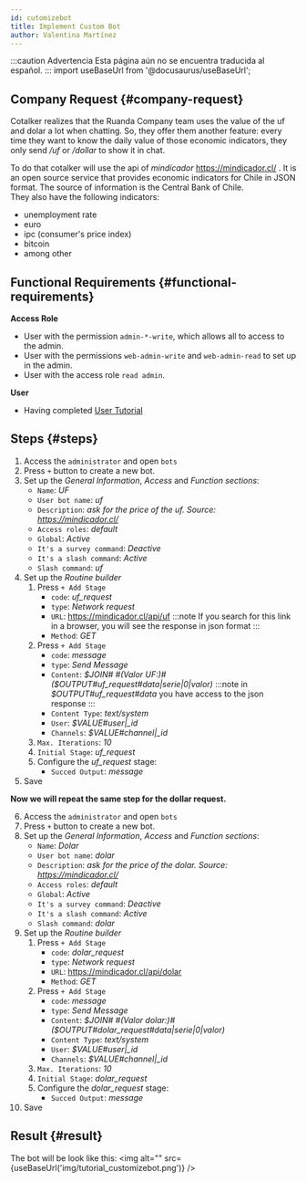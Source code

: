 ```yaml
---
id: cutomizebot
title: Implement Custom Bot
author: Valentina Martínez
---
```


:::caution Advertencia
Esta página aún no se encuentra traducida al español.
:::
import useBaseUrl from '@docusaurus/useBaseUrl'; 

## Company Request {#company-request}
Cotalker realizes that the Ruanda Company team uses the value of the uf and dolar a lot when chatting. So, they offer them another feature: every time they want to know the daily value of those economic indicators, they only send */uf* or */dollar* to show it in chat. <br/>

To do that cotalker will use the api of *mindicador* https://mindicador.cl/ . It is an open source service that provides economic indicators for Chile in JSON format. The source of information is the Central Bank of Chile.<br/>
They also have the following indicators:
- unemployment rate
- euro
- ipc (consumer's price index)
- bitcoin
- among other

## Functional Requirements {#functional-requirements}
**Access Role**
* User with the permission `admin-*-write`, which allows all to access to the admin.
* User with the permissions `web-admin-write` and `web-admin-read` to set up in the admin.
* User with the access role `read admin`.

**User**
* Having completed [User Tutorial](/docs/tutorials/basic/create_user)

## Steps {#steps}
1. Access the `administrator` and open `bots`
2. Press `+` button to create a new bot.
3. Set up the *General Information*, *Access* and *Function sections*: 
    * `Name`: *UF*
    * `User bot name`: *uf*
    * `Description`: *ask for the price of the uf. Source: https://mindicador.cl/*
    * `Access roles`: *default*
    * `Global`: *Active*
    * `It's a survey command`: *Deactive*
    * `It's a slash command`: *Active*
    * `Slash command`: *uf*
4. Set up the *Routine builder*
    1. Press `+ Add Stage`
        * `code`: *uf_request*
        * `type`: *Network request* 
        * `URL`: https://mindicador.cl/api/uf
        :::note If you search for this link in a browser, you will see the response in json format
        :::
        * `Method`: *GET*
    2. Press `+ Add Stage`
        * `code`: *message*
        * `type`: *Send Message* 
        * `Content`: *$JOIN# #(Valor UF:)#($OUTPUT#uf_request#data|serie|0|valor)*
        :::note in *$OUTPUT#uf_request#data* you have access to the json response
        :::
        * `Content Type`: *text/system*
        * `User`: *$VALUE#user|_id*
        * `Channels`: *$VALUE#channel|_id*
    3. `Max. Iterations`: *10*
    4. `Initial Stage`: *uf_request*
    5. Configure the *uf_request* stage:
        * `Succed Output`: *message*
5. Save

**Now we will repeat the same step for the dollar request.**

6. Access the `administrator` and open `bots`
7. Press `+` button to create a new bot.
8. Set up the *General Information*, *Access* and *Function sections*: 
    * `Name`: *Dolar*
    * `User bot name`: *dolar*
    * `Description`: *ask for the price of the dolar. Source: https://mindicador.cl/*
    * `Access roles`: *default*
    * `Global`: *Active*
    * `It's a survey command`: *Deactive*
    * `It's a slash command`: *Active*
    * `Slash command`: *dolar*
9. Set up the *Routine builder*
    1. Press `+ Add Stage`
        * `code`: *dolar_request*
        * `type`: *Network request* 
        * `URL`: https://mindicador.cl/api/dolar
        * `Method`: *GET*
    2. Press `+ Add Stage`
        * `code`: *message*
        * `type`: *Send Message* 
        * `Content`: *$JOIN# #(Valor dolar:)#($OUTPUT#dolar_request#data|serie|0|valor)*
        * `Content Type`: *text/system*
        * `User`: *$VALUE#user|_id*
        * `Channels`: *$VALUE#channel|_id*
    3. `Max. Iterations`: *10*
    4. `Initial Stage`: *dolar_request*
    5. Configure the *dolar_request* stage:
        * `Succed Output`: *message*
10. Save


## Result {#result}
The bot will be look like this: 
<img alt="" src={useBaseUrl('img/tutorial_customizebot.png')} />

